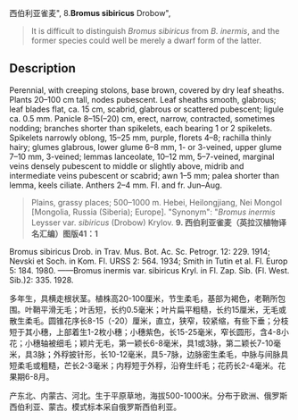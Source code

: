 西伯利亚雀麦",
8.**Bromus sibiricus** Drobow",

> It is difficult to distinguish *Bromus sibiricus* from *B. inermis*, and the former species could well be merely a dwarf form of the latter.

## Description
Perennial, with creeping stolons, base brown, covered by dry leaf sheaths. Plants 20–100 cm tall, nodes pubescent. Leaf sheaths smooth, glabrous; leaf blades flat, ca. 15 cm, scabrid, glabrous or scattered pubescent; ligule ca. 0.5 mm. Panicle 8–15(–20) cm, erect, narrow, contracted, sometimes nodding; branches shorter than spikelets, each bearing 1 or 2 spikelets. Spikelets narrowly oblong, 15–25 mm, purple, florets 4–8; rachilla thinly hairy; glumes glabrous, lower glume 6–8 mm, 1- or 3-veined, upper glume 7–10 mm, 3-veined; lemmas lanceolate, 10–12 mm, 5–7-veined, marginal veins densely pubescent to middle or slightly above, midrib and intermediate veins pubescent or scabrid; awn 1–5 mm; palea shorter than lemma, keels ciliate. Anthers 2–4 mm. Fl. and fr. Jun–Aug.

> Plains, grassy places; 500–1000 m. Hebei, Heilongjiang, Nei Mongol [Mongolia, Russia (Siberia); Europe].
  "Synonym": "*Bromus inermis* Leysser var. *sibiricus* (Drobow) Krylov.
**9. 西伯利亚雀麦（英拉汉植物译名汇编）图版41：1**

Bromus sibiricus Drob. in Trav. Mus. Bot. Ac. Sc. Petrogr. 12: 229. 1914; Nevski et Soch. in Kom. Fl. URSS 2: 564. 1934; Smith in Tutin et al. Fl. Europ 5: 184. 1980. ——Bromus inermis var. sibiricus Kryl. in Fl. Zap. Sib. (Fl. West. Sib.)2: 335. 1928.

多年生，具横走根状茎。植株高20-100厘米，节生柔毛，基部为褐色，老鞘所包围。叶鞘平滑无毛；叶舌短，长约0.5毫米；叶片扁平粗糙，长约15厘米，无毛或散生柔毛。圆锥花序长8-15（-20）厘米，直立，狭窄，较紧缩，有些下垂；分枝短于其小穗，上部着生1-2枚小穗；小穗紫色，长15-25毫米，窄长圆形，含4-8小花；小穗轴被细毛；颖片无毛，第一颖长6-8毫米，具1或3脉，第二颖长7-10毫米，具3脉；外稃披针形，长10-12毫米，具5-7脉，边脉密生柔毛，中脉与间脉具短柔毛或粗糙，芒长2-3毫米；内稃短于外稃，沿脊生纤毛；花药长2-4毫米。花果期6-8月。

产东北、内蒙古、河北。生于平原草地，海拔500-1000米。分布于欧洲、俄罗斯西伯利亚、蒙古。模式标本采自俄罗斯西伯利亚。
